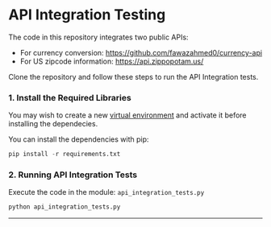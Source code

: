 # API Integration Testing

The code in this repository integrates two public APIs:
- For currency conversion: https://github.com/fawazahmed0/currency-api
- For US zipcode information: https://api.zippopotam.us/

Clone the repository and follow these steps to run the API Integration tests.

### 1. Install the Required Libraries

You may wish to create a new [virtual environment](https://docs.python.org/3/library/venv.html) and activate it before installing the dependecies.

You can install the dependencies with pip:

```python
pip install -r requirements.txt
```

### 2. Running API Integration Tests

Execute the code in the module: `api_integration_tests.py`

```python
python api_integration_tests.py
```
---
